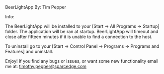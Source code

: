 BeerLightApp
By: Tim Pepper

Info: 

The BeerLightApp will be installed to your [Start -> All Programs -> Startup] folder. The application will be ran at startup. 
BeerLightApp will timeout and close after fifteen minutes if it is unable to find a connection to the host. 

To uninstall go to your [Start -> Control Panel -> Programs -> Programs and Features] and uninstall. 

Enjoy! If you find any bugs or issues, or want some new functionality email me at: timothy.pepper@sparcedge.com

